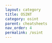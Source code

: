 ```yaml
---
layout: category
title: OSINT
category: osint
parent: cheatsheets
nav_order: 4
permalink: /osint
---
```

